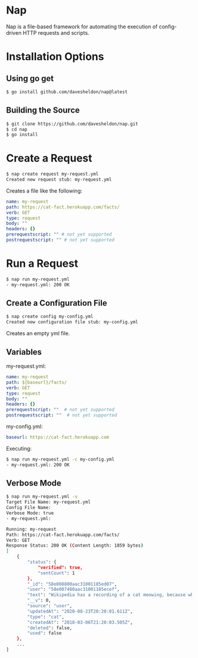 # Nap

Nap is a file-based framework for automating the execution of config-driven HTTP requests and scripts.

# Installation Options

## Using go get

```bash
$ go install github.com/davesheldon/nap@latest
```

## Building the Source

```bash
$ git clone https://github.com/davesheldon/nap.git
$ cd nap
$ go install
```

# Create a Request

```bash
$ nap create request my-request.yml
Created new request stub: my-request.yml
```

Creates a file like the following:

```yml
name: my-request
path: https://cat-fact.herokuapp.com/facts/
verb: GET
type: request
body: ""
headers: {}
prerequestscript: "" # not yet supported
postrequestscript: "" # not yet supported
```

# Run a Request

```bash
$ nap run my-request.yml
- my-request.yml: 200 OK
```

## Create a Configuration File

```bash
$ nap create config my-config.yml
Created new configuration file stub: my-config.yml
```

Creates an empty yml file.

## Variables

my-request.yml:
```yml
name: my-request
path: ${baseurl}/facts/
verb: GET
type: request
body: ""
headers: {}
prerequestscript: ""  # not yet supported
postrequestscript: ""  # not yet supported
```

my-config.yml:
```yml
baseurl: https://cat-fact.herokuapp.com
```

Executing:

```bash
$ nap run my-request.yml -c my-config.yml
- my-request.yml: 200 OK
```

## Verbose Mode

```bash
$ nap run my-request.yml -v
Target File Name: my-request.yml
Config File Name: 
Verbose Mode: true
- my-request.yml:

Running: my-request
Path: https://cat-fact.herokuapp.com/facts/
Verb: GET
Response Status: 200 OK (Content Length: 1859 bytes)
[
    {
        "status": {
            "verified": true,
            "sentCount": 1
        },
        "_id": "58e008800aac31001185ed07",
        "user": "58e007480aac31001185ecef",
        "text": "Wikipedia has a recording of a cat meowing, because why not?", 
        "__v": 0,
        "source": "user",
        "updatedAt": "2020-08-23T20:20:01.611Z",
        "type": "cat",
        "createdAt": "2018-03-06T21:20:03.505Z",
        "deleted": false,
        "used": false
    },
    ...
]
```